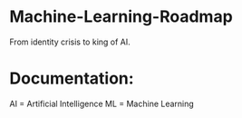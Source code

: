 # Machine-Learning-Roadmap
From identity crisis to king of AI.

# Documentation:
AI = Artificial Intelligence
ML = Machine Learning
